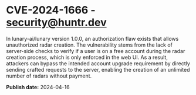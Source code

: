 # CVE-2024-1666 - security@huntr.dev

In lunary-ai/lunary version 1.0.0, an authorization flaw exists that allows unauthorized radar creation. The vulnerability stems from the lack of server-side checks to verify if a user is on a free account during the radar creation process, which is only enforced in the web UI. As a result, attackers can bypass the intended account upgrade requirement by directly sending crafted requests to the server, enabling the creation of an unlimited number of radars without payment.

**Publish date:** 2024-04-16
